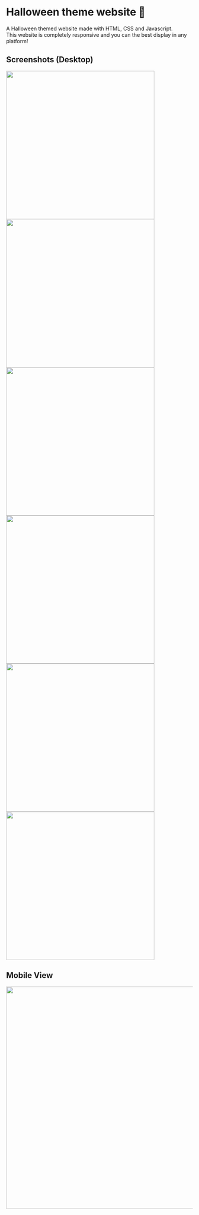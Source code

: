 # Halloween theme website 🎃
A Halloween themed website made with HTML, CSS and Javascript.</br>
This website is completely responsive and you can the best display in any platform!

## Screenshots (Desktop)
<img src="https://user-images.githubusercontent.com/79849311/140020459-59c375de-bbe7-4337-8d50-0d477efd6a2c.PNG" width="400"> <img src="https://user-images.githubusercontent.com/79849311/140020486-3cd63a5d-9949-4b21-ab9f-4678dadbfca1.PNG" width="400"><br/>
<img src="https://user-images.githubusercontent.com/79849311/140020489-79c535bc-37d2-4e85-ad1a-f428f5ed6a2c.PNG" width="400"> <img src="https://user-images.githubusercontent.com/79849311/140020935-539d4064-4368-4850-8655-ece8370a3d5e.png" width="400"> </br>
<img src="https://user-images.githubusercontent.com/79849311/140020492-b3d0f122-813b-465f-b1d9-4e758faf3744.PNG" width="400"> <img src="https://user-images.githubusercontent.com/79849311/140020451-6735a603-881e-475a-9b00-a230a415f806.png" width="400">
<br/>
## Mobile View
<img src="https://user-images.githubusercontent.com/79849311/140024937-ce71c357-7316-4c0b-b88b-d60a99e97983.gif" height="600">
